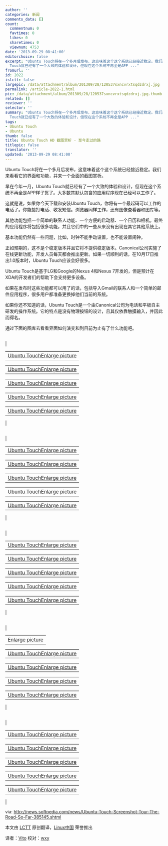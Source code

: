 ```yaml
---
author: ''
categories: 新闻
comments_data: []
count:
  commentnum: 0
  favtimes: 0
  likes: 0
  sharetimes: 0
  viewnum: 4753
date: '2013-09-29 08:41:00'
editorchoice: false
excerpt: "Ubuntu Touch将在一个多月后发布，这意味着这个这个系统已经接近稳定。我们来看看它的界面和功能，并来一个全面的截图赏析。\r\n早在今年一月，Ubuntu
  Touch就已经有了一个大致的体验和设计，但现在这个系统不再全是APP ..."
fromurl: ''
id: 2022
islctt: false
largepic: /data/attachment/album/201309/28/120537sxncvrxtsqdzdrxj.jpg
permalink: /article-2022-1.html
pic: /data/attachment/album/201309/28/120537sxncvrxtsqdzdrxj.jpg.thumb.jpg
related: []
reviewer: ''
selector: ''
summary: "Ubuntu Touch将在一个多月后发布，这意味着这个这个系统已经接近稳定。我们来看看它的界面和功能，并来一个全面的截图赏析。\r\n早在今年一月，Ubuntu
  Touch就已经有了一个大致的体验和设计，但现在这个系统不再全是APP ..."
tags:
- Ubuntu Touch
- Ubuntu
thumb: false
title: Ubuntu Touch HD 截图赏析 - 至今走过的路
titlepic: false
translator: ''
updated: '2013-09-29 08:41:00'
---
```


Ubuntu Touch将在一个多月后发布，这意味着这个这个系统已经接近稳定。我们来看看它的界面和功能，并来一个全面的截图赏析。


早在今年一月，Ubuntu Touch就已经有了一个大致的体验和设计，但现在这个系统不再全是APP样子货了。大多数其默认包含的应用程序现在已经可以工作了。


这就是说，如果你今天下载和安装Ubuntu Touch，你将有一个最起码可以工作的电话了。你能接打电话、收发短信。浏览器同样工作，还有图像查看器和图库等。


其他功能包括一个简单的联系人功能、一个方便的启动器、一个日历和相机。最终的应用程序将包括很多功能，并且它们中的一些从来没有出现在其它其他系统上。


基本功能仍然有一些问题，比如，时钟不能手动设置，也不能设置闹钟。


正如预期的，这不是个稳定版本并且它将不提供稳定版本。Canonical公司实施了在线更新功能，开发人员每天都会推出更新。如果一切顺利的话，在10月17日推出1.0版本时，Ubuntu Touch应该会好很多。


Ubuntu Touch是基于LG和Google的Nexus 4和Nexus 7开发的，但是预计在XDA的开发者们的帮助下会支持更多设备。


如果在发布时这些功能都可以用了的话，包括导入Gmail的联系人和一个简单的邮件应用程序，很多用户都准备更换掉他们当前的系统。


如果你还不知道的话，Ubuntu Touch是一个由Canonical公司为电话和平板自主研发的操作系统。它的特点是没有物理按钮的设计，且其仅依靠触摸输入，并因此而得名。


通过下面的图库去看看界面如何演变和到目前为止有了什么功能吧。


 




|  |  |  |  |  |  |
| --- | --- | --- | --- | --- | --- |
| 

|  |
| --- |
| [Ubuntu Touch](http://news.softpedia.com/newsImage/Ubuntu-Touch-Screenshot-Tour-The-Road-So-Far-385145-2.jpg/)[Enlarge picture](http://news.softpedia.com/newsImage/Ubuntu-Touch-Screenshot-Tour-The-Road-So-Far-385145-2.jpg/) |



|  |
| --- |
| [Ubuntu Touch](http://news.softpedia.com/newsImage/Ubuntu-Touch-Screenshot-Tour-The-Road-So-Far-385145-3.jpg/)[Enlarge picture](http://news.softpedia.com/newsImage/Ubuntu-Touch-Screenshot-Tour-The-Road-So-Far-385145-3.jpg/) |



|  |
| --- |
| [Ubuntu Touch](http://news.softpedia.com/newsImage/Ubuntu-Touch-Screenshot-Tour-The-Road-So-Far-385145-4.jpg/)[Enlarge picture](http://news.softpedia.com/newsImage/Ubuntu-Touch-Screenshot-Tour-The-Road-So-Far-385145-4.jpg/) |



|  |
| --- |
| [Ubuntu Touch](http://news.softpedia.com/newsImage/Ubuntu-Touch-Screenshot-Tour-The-Road-So-Far-385145-5.jpg/)[Enlarge picture](http://news.softpedia.com/newsImage/Ubuntu-Touch-Screenshot-Tour-The-Road-So-Far-385145-5.jpg/) |



|  |
| --- |
| [Ubuntu Touch](http://news.softpedia.com/newsImage/Ubuntu-Touch-Screenshot-Tour-The-Road-So-Far-385145-6.jpg/)[Enlarge picture](http://news.softpedia.com/newsImage/Ubuntu-Touch-Screenshot-Tour-The-Road-So-Far-385145-6.jpg/) |

 |


 




|  |  |  |  |  |  |
| --- | --- | --- | --- | --- | --- |
| 

|  |
| --- |
| [Ubuntu Touch](http://news.softpedia.com/newsImage/Ubuntu-Touch-Screenshot-Tour-The-Road-So-Far-385145-7.jpg/)[Enlarge picture](http://news.softpedia.com/newsImage/Ubuntu-Touch-Screenshot-Tour-The-Road-So-Far-385145-7.jpg/) |



|  |
| --- |
| [Ubuntu Touch](http://news.softpedia.com/newsImage/Ubuntu-Touch-Screenshot-Tour-The-Road-So-Far-385145-8.jpg/)[Enlarge picture](http://news.softpedia.com/newsImage/Ubuntu-Touch-Screenshot-Tour-The-Road-So-Far-385145-8.jpg/) |



|  |
| --- |
| [Ubuntu Touch](http://news.softpedia.com/newsImage/Ubuntu-Touch-Screenshot-Tour-The-Road-So-Far-385145-9.jpg/)[Enlarge picture](http://news.softpedia.com/newsImage/Ubuntu-Touch-Screenshot-Tour-The-Road-So-Far-385145-9.jpg/) |



|  |
| --- |
| [Ubuntu Touch](http://news.softpedia.com/newsImage/Ubuntu-Touch-Screenshot-Tour-The-Road-So-Far-385145-10.jpg/)[Enlarge picture](http://news.softpedia.com/newsImage/Ubuntu-Touch-Screenshot-Tour-The-Road-So-Far-385145-10.jpg/) |



|  |
| --- |
| [Ubuntu Touch](http://news.softpedia.com/newsImage/Ubuntu-Touch-Screenshot-Tour-The-Road-So-Far-385145-11.jpg/)[Enlarge picture](http://news.softpedia.com/newsImage/Ubuntu-Touch-Screenshot-Tour-The-Road-So-Far-385145-11.jpg/) |

 |


 




|  |  |  |  |  |  |
| --- | --- | --- | --- | --- | --- |
| 

|  |
| --- |
| [Ubuntu Touch](http://news.softpedia.com/newsImage/Ubuntu-Touch-Screenshot-Tour-The-Road-So-Far-385145-12.jpg/)[Enlarge picture](http://news.softpedia.com/newsImage/Ubuntu-Touch-Screenshot-Tour-The-Road-So-Far-385145-12.jpg/) |



|  |
| --- |
| [Ubuntu Touch](http://news.softpedia.com/newsImage/Ubuntu-Touch-Screenshot-Tour-The-Road-So-Far-385145-13.jpg/)[Enlarge picture](http://news.softpedia.com/newsImage/Ubuntu-Touch-Screenshot-Tour-The-Road-So-Far-385145-13.jpg/) |



|  |
| --- |
| [Ubuntu Touch](http://news.softpedia.com/newsImage/Ubuntu-Touch-Screenshot-Tour-The-Road-So-Far-385145-14.jpg/)[Enlarge picture](http://news.softpedia.com/newsImage/Ubuntu-Touch-Screenshot-Tour-The-Road-So-Far-385145-14.jpg/) |



|  |
| --- |
| [Ubuntu Touch](http://news.softpedia.com/newsImage/Ubuntu-Touch-Screenshot-Tour-The-Road-So-Far-385145-15.jpg/)[Enlarge picture](http://news.softpedia.com/newsImage/Ubuntu-Touch-Screenshot-Tour-The-Road-So-Far-385145-15.jpg/) |



|  |
| --- |
| [Ubuntu Touch](http://news.softpedia.com/newsImage/Ubuntu-Touch-Screenshot-Tour-The-Road-So-Far-385145-16.jpg/)[Enlarge picture](http://news.softpedia.com/newsImage/Ubuntu-Touch-Screenshot-Tour-The-Road-So-Far-385145-16.jpg/) |

 |


 




|  |  |  |  |  |  |
| --- | --- | --- | --- | --- | --- |
| 

|  |
| --- |
| [Enlarge picture](http://news.softpedia.com/newsImage/Ubuntu-Touch-Screenshot-Tour-The-Road-So-Far-385145-17.jpg/) |



|  |
| --- |
| [Ubuntu Touch](http://news.softpedia.com/newsImage/Ubuntu-Touch-Screenshot-Tour-The-Road-So-Far-385145-18.jpg/)[Enlarge picture](http://news.softpedia.com/newsImage/Ubuntu-Touch-Screenshot-Tour-The-Road-So-Far-385145-18.jpg/) |



|  |
| --- |
| [Ubuntu Touch](http://news.softpedia.com/newsImage/Ubuntu-Touch-Screenshot-Tour-The-Road-So-Far-385145-19.jpg/)[Enlarge picture](http://news.softpedia.com/newsImage/Ubuntu-Touch-Screenshot-Tour-The-Road-So-Far-385145-19.jpg/) |



|  |
| --- |
| [Ubuntu Touch](http://news.softpedia.com/newsImage/Ubuntu-Touch-Screenshot-Tour-The-Road-So-Far-385145-20.jpg/)[Enlarge picture](http://news.softpedia.com/newsImage/Ubuntu-Touch-Screenshot-Tour-The-Road-So-Far-385145-20.jpg/) |



|  |
| --- |
| [Ubuntu Touch](http://news.softpedia.com/newsImage/Ubuntu-Touch-Screenshot-Tour-The-Road-So-Far-385145-21.jpg/)[Enlarge picture](http://news.softpedia.com/newsImage/Ubuntu-Touch-Screenshot-Tour-The-Road-So-Far-385145-21.jpg/) |

 |


 




|  |  |  |  |  |  |
| --- | --- | --- | --- | --- | --- |
| 

|  |
| --- |
| [Ubuntu Touch](http://news.softpedia.com/newsImage/Ubuntu-Touch-Screenshot-Tour-The-Road-So-Far-385145-22.jpg/)[Enlarge picture](http://news.softpedia.com/newsImage/Ubuntu-Touch-Screenshot-Tour-The-Road-So-Far-385145-22.jpg/) |



|  |
| --- |
| [Ubuntu Touch](http://news.softpedia.com/newsImage/Ubuntu-Touch-Screenshot-Tour-The-Road-So-Far-385145-23.jpg/)[Enlarge picture](http://news.softpedia.com/newsImage/Ubuntu-Touch-Screenshot-Tour-The-Road-So-Far-385145-23.jpg/) |



|  |
| --- |
| [Ubuntu Touch](http://news.softpedia.com/newsImage/Ubuntu-Touch-Screenshot-Tour-The-Road-So-Far-385145-24.jpg/)[Enlarge picture](http://news.softpedia.com/newsImage/Ubuntu-Touch-Screenshot-Tour-The-Road-So-Far-385145-24.jpg/) |



|  |
| --- |
| [Ubuntu Touch](http://news.softpedia.com/newsImage/Ubuntu-Touch-Screenshot-Tour-The-Road-So-Far-385145-25.jpg/)[Enlarge picture](http://news.softpedia.com/newsImage/Ubuntu-Touch-Screenshot-Tour-The-Road-So-Far-385145-25.jpg/) |



|  |
| --- |
| [Ubuntu Touch](http://news.softpedia.com/newsImage/Ubuntu-Touch-Screenshot-Tour-The-Road-So-Far-385145-26.jpg/)[Enlarge picture](http://news.softpedia.com/newsImage/Ubuntu-Touch-Screenshot-Tour-The-Road-So-Far-385145-26.jpg/) |

 |


 


via: <http://news.softpedia.com/news/Ubuntu-Touch-Screenshot-Tour-The-Road-So-Far-385145.shtml>


本文由 [LCTT](https://github.com/LCTT/TranslateProject) 原创翻译，[Linux中国](http://linux.cn/portal.php) 荣誉推出


译者：[Vito](http://linux.cn/space/Vito) 校对：[wxy](http://linux.cn/space/wxy)